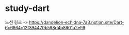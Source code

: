 # study-dart
 
노션 링크 -> https://dandelion-echidna-7a3.notion.site/Dart-6c6864c12f394470b598d4b8601a2e99

